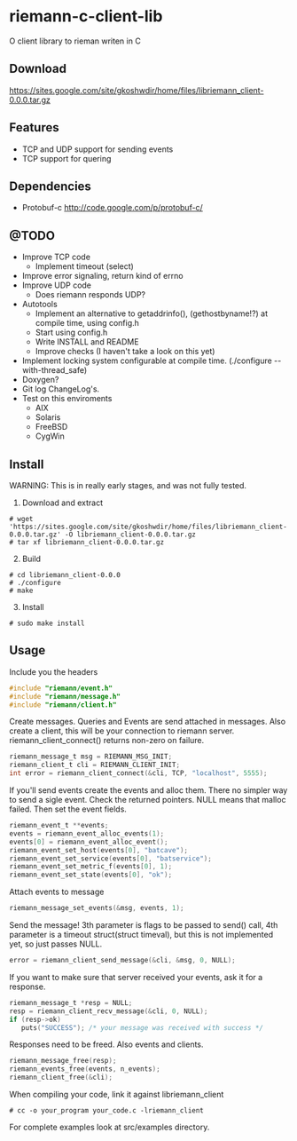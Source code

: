# riemann-c-client-lib

O client library to rieman writen in C

## Download 
https://sites.google.com/site/gkoshwdir/home/files/libriemann_client-0.0.0.tar.gz

## Features
- TCP and UDP support for sending events
- TCP support for quering

## Dependencies
- Protobuf-c http://code.google.com/p/protobuf-c/

## @TODO
- Improve TCP code
  - Implement timeout (select)
- Improve error signaling, return kind of errno
- Improve UDP code
  - Does riemann responds UDP?
- Autotools
  - Implement an alternative to getaddrinfo(), (gethostbyname!?)
    at compile time, using config.h
  - Start using config.h
  - Write INSTALL and README 
  - Improve checks (I haven't take a look on this yet)
- Implement locking system configurable at compile time. (./configure --with-thread_safe)
- Doxygen?
- Git log ChangeLog's.
- Test on this enviroments
  - AIX
  - Solaris
  - FreeBSD
  - CygWin
  

## Install

WARNING: This is in really early stages, and was not fully tested.

1. Download and extract
```
# wget 'https://sites.google.com/site/gkoshwdir/home/files/libriemann_client-0.0.0.tar.gz' -O libriemann_client-0.0.0.tar.gz
# tar xf libriemann_client-0.0.0.tar.gz
```

2. Build
```
# cd libriemann_client-0.0.0
# ./configure
# make
```

3. Install
```
# sudo make install
```

## Usage
Include you the headers
```C
#include "riemann/event.h"
#include "riemann/message.h"
#include "riemann/client.h"
```

Create messages. Queries and Events are send attached in messages.
Also create a client, this will be your connection to riemann
server. riemann_client_connect() returns non-zero on failure.
```C
riemann_message_t msg = RIEMANN_MSG_INIT;
riemann_client_t cli = RIEMANN_CLIENT_INIT;
int error = riemann_client_connect(&cli, TCP, "localhost", 5555);
```

If you'll send events create the events and alloc them. There no
simpler way to send a sigle event. Check the returned pointers. NULL
means that malloc failed. Then set the event fields.
```C
riemann_event_t **events;
events = riemann_event_alloc_events(1);
events[0] = riemann_event_alloc_event();
riemann_event_set_host(events[0], "batcave");
riemann_event_set_service(events[0], "batservice");
riemann_event_set_metric_f(events[0], 1);
riemann_event_set_state(events[0], "ok");
```

Attach events to message
```C
riemann_message_set_events(&msg, events, 1);
```

Send the message! 3th parameter is flags to be passed to send() call,
4th parameter is a timeout struct(struct timeval), but this is not
implemented yet, so just passes NULL.
```C
error = riemann_client_send_message(&cli, &msg, 0, NULL);
```

If you want to make sure that server received your events, ask it for
a response.
```C
riemann_message_t *resp = NULL;
resp = riemann_client_recv_message(&cli, 0, NULL);
if (resp->ok)
   puts("SUCCESS"); /* your message was received with success */
```

Responses need to be freed. Also events and clients.
```C
riemann_message_free(resp);
riemann_events_free(events, n_events);
riemann_client_free(&cli);
```

When compiling your code, link it against libriemann_client
```
# cc -o your_program your_code.c -lriemann_client
```

For complete examples look at src/examples directory.







